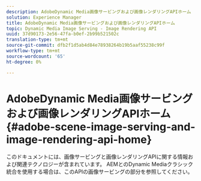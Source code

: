```yaml
---
description: AdobeDynamic Media画像サービングおよび画像レンダリングAPIホーム
solution: Experience Manager
title: AdobeDynamic Media画像サービングおよび画像レンダリングAPIホーム
topic: Dynamic Media Image Serving - Image Rendering API
uuid: 37d90173-2e56-47fa-b0ef-2b99b521502c
translation-type: tm+mt
source-git-commit: dfb2f1d5ab4d84e78938264b19b5aaf55238c99f
workflow-type: tm+mt
source-wordcount: '65'
ht-degree: 0%

---
```



# AdobeDynamic Media画像サービングおよび画像レンダリングAPIホーム{#adobe-scene-image-serving-and-image-rendering-api-home}

このドキュメントには、画像サービングと画像レンダリングAPIに関する情報および関連テクノロジーが含まれています。 AEMとのDynamic Mediaクラシック統合を使用する場合は、このAPIの画像サービングの部分を参照してください。